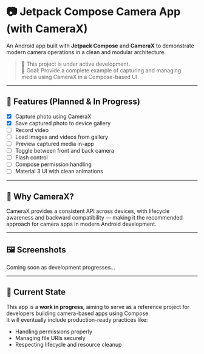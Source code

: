 # 📷 Jetpack Compose Camera App (with CameraX)

An Android app built with **Jetpack Compose** and **CameraX** to demonstrate modern camera operations in a clean and modular architecture.

> 🚧 This project is under active development.  
> 🎯 Goal: Provide a complete example of capturing and managing media using CameraX in a Compose-based UI.

---

## 🎯 Features (Planned & In Progress)

- [x] Capture photo using CameraX
- [x] Save captured photo to device gallery
- [ ] Record video
- [ ] Load images and videos from gallery
- [ ] Preview captured media in-app
- [ ] Toggle between front and back camera
- [ ] Flash control
- [ ] Compose permission handling
- [ ] Material 3 UI with clean animations

---

## 🎥 Why CameraX?

CameraX provides a consistent API across devices, with lifecycle awareness and backward compatibility — making it the recommended approach for camera apps in modern Android development.

---

## 🖼️ Screenshots

Coming soon as development progresses...

---

## 🧪 Current State

This app is a **work in progress**, aiming to serve as a reference project for developers building camera-based apps using Compose.  
It will eventually include production-ready practices like:
- Handling permissions properly
- Managing file URIs securely
- Respecting lifecycle and resource cleanup


